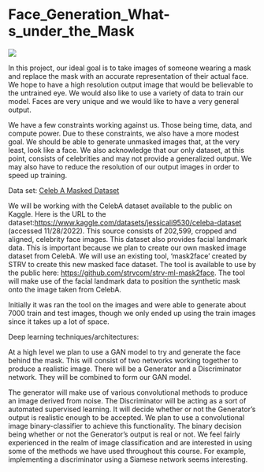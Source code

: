 # Face_Generation_What-s_under_the_Mask

<img src="https://github.com/anisha-04/IOS-Development/blob/main/GIF/project-1.PNG" />

In this project, our ideal goal is to take images of someone wearing a mask and replace the mask with an accurate representation of their actual face. We hope to have a high resolution output image that would be believable to the untrained eye. We would also like to use a variety of data to train our model. Faces are very unique and we would like to have a very general output.

We have a few constraints working against us. Those being time, data, and compute power. Due to these constraints, we also have a more modest goal. We should be able to generate unmasked images that, at the very least, look like a face. We also acknowledge that our only dataset, at this point, consists of celebrities and may not provide a generalized output. We may also have to reduce the resolution of our output images in order to speed up training.



Data set: [Celeb A Masked Dataset](https://drive.google.com/drive/u/0/folders/0AEwbUGNR0CrkUk9PVA)

We will be working with the CelebA dataset available to the public on Kaggle. Here is the URL to the dataset:https://www.kaggle.com/datasets/jessicali9530/celeba-dataset (accessed 11/28/2022). This source consists of 202,599, cropped and aligned, celebrity face images. This dataset also provides facial landmark data. This is important because we plan to create our own masked image dataset from CelebA. We will use an existing tool, ‘mask2face’ created by STRV to create this new masked face dataset. The tool is available to use by the public here: https://github.com/strvcom/strv-ml-mask2face. The tool will make use of the facial landmark data to position the synthetic mask onto the image taken from CelebA.

Initially it was ran the tool on the images and were able to generate about 7000 train and test images, though we only ended up using the train images since it takes up a lot of space.

Deep learning techniques/architectures:


At a high level we plan to use a GAN model to try and generate the face behind the mask. This will consist of two networks working together to produce a realistic image. There will be a Generator and a Discriminator network. They will be combined to form our GAN model. 

The generator will make use of various convolutional methods to produce an image derived from noise. The Discriminator will be acting as a sort of automated supervised learning. It will decide whether or not the Generator’s output is realistic enough to be accepted. We plan to use a convolutional image binary-classifier to achieve this functionality. The binary decision being whether or not the Generator’s output is real or not. We feel fairly experienced in the realm of image classification and are interested in using some of the methods we have used throughout this course. For example, implementing a discriminator using a Siamese network seems interesting.






